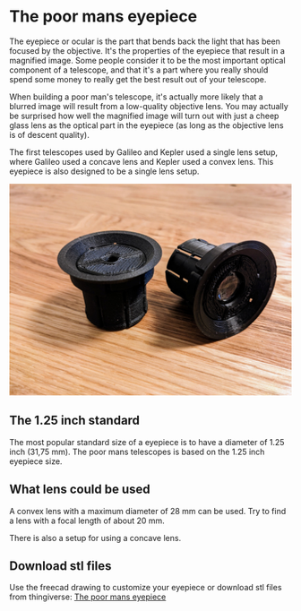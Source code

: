 # The poor mans eyepiece

The eyepiece or ocular is the part that bends back the light that has been focused by the objective. It's the properties of the eyepiece that result in a magnified image. Some people consider it to be the most important optical component of a telescope, and that it's a part where you really should spend some money to really get the best result out of your telescope.

When building a poor man's telescope, it's actually more likely that a blurred image will result from a low-quality objective lens. You may actually be surprised how well the magnified image will turn out with just a cheep glass lens as the optical part in the eyepiece (as long as the objective lens is of descent quality).

The first telescopes used by Galileo and Kepler used a single lens setup, where Galileo used a concave lens and Kepler used a convex lens. This eyepiece is also designed to be a single lens setup.

<img alt="A poor man's eyepiece (3d printed)" src="images/eyepiece.jpg" />

## The 1.25 inch standard

The most popular standard size of a eyepiece is to have a diameter of 1.25 inch (31,75 mm). The poor mans telescopes is based on the 1.25 inch eyepiece size.

## What lens could be used

A convex lens with a maximum diameter of 28 mm can be used. Try to find a lens with a focal length of about 20 mm.

There is also a setup for using a concave lens.

## Download stl files

Use the freecad drawing to customize your eyepiece or download stl files from thingiverse: [The poor mans eyepiece](https://www.thingiverse.com/thing:5889682)
